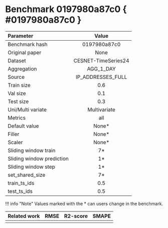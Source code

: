 # Benchmark 0197980a87c0 { #0197980a87c0 }

| Parameter | Value |
|:-----------------|:-----------------:|
| Benchmark hash |  0197980a87c0 |
| Original paper |  None |
| Dataset |  CESNET-TimeSeries24 |
| Aggregation |  AGG_1_DAY |
| Source |  IP_ADDRESSES_FULL |
| Train size |  0.6 |
| Val size |  0.1 |
| Test size |  0.3 |
| Uni/Multi variate |  Multivariate |
| Metrics |  all |
| Default value |  None* |
| Filler |  None* |
| Scaler |  None* |
| Sliding window train |  7* |
| Sliding window prediction |  1* |
| Sliding window step |  1* |
| set_shared_size |  7* |
| train_ts_ids |  0.5 |
| test_ts_ids |  0.5 |

!!! info "Note"
    Values marked with the * can users change in the benchmark.

| Related work | RMSE | R2-score | SMAPE |
|:-----------------|:-----------------:|:-----------------:|:-----------------:|
|  |   |  |  |
